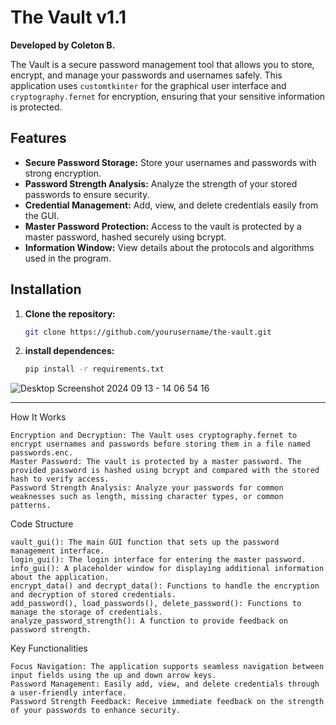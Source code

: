 # The Vault v1.1
**Developed by Coleton B.**

The Vault is a secure password management tool that allows you to store, encrypt, and manage your passwords and usernames safely. This application uses `customtkinter` for the graphical user interface and `cryptography.fernet` for encryption, ensuring that your sensitive information is protected. 

## Features
- **Secure Password Storage:** Store your usernames and passwords with strong encryption.
- **Password Strength Analysis:** Analyze the strength of your stored passwords to ensure security.
- **Credential Management:** Add, view, and delete credentials easily from the GUI.
- **Master Password Protection:** Access to the vault is protected by a master password, hashed securely using bcrypt.
- **Information Window:** View details about the protocols and algorithms used in the program.

## Installation
1. **Clone the repository:**
   ```bash
   git clone https://github.com/yourusername/the-vault.git

2. **install dependences:**
   ```bash
   pip install -r requirements.txt


![Desktop Screenshot 2024 09 13 - 14 06 54 16](https://github.com/user-attachments/assets/da5493f4-a39c-44a3-bcc6-ee06ab183357)


--------------------------------------------------------------------------------------------------------------------------------------------------------------------------------------------------------------

How It Works

    Encryption and Decryption: The Vault uses cryptography.fernet to encrypt usernames and passwords before storing them in a file named passwords.enc.
    Master Password: The vault is protected by a master password. The provided password is hashed using bcrypt and compared with the stored hash to verify access.
    Password Strength Analysis: Analyze your passwords for common weaknesses such as length, missing character types, or common patterns.

Code Structure

    vault_gui(): The main GUI function that sets up the password management interface.
    login_gui(): The login interface for entering the master password.
    info_gui(): A placeholder window for displaying additional information about the application.
    encrypt_data() and decrypt_data(): Functions to handle the encryption and decryption of stored credentials.
    add_password(), load_passwords(), delete_password(): Functions to manage the storage of credentials.
    analyze_password_strength(): A function to provide feedback on password strength.

Key Functionalities

    Focus Navigation: The application supports seamless navigation between input fields using the up and down arrow keys.
    Password Management: Easily add, view, and delete credentials through a user-friendly interface.
    Password Strength Feedback: Receive immediate feedback on the strength of your passwords to enhance security.


